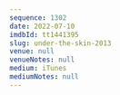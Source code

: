 ```yaml
---
sequence: 1302
date: 2022-07-10
imdbId: tt1441395
slug: under-the-skin-2013
venue: null
venueNotes: null
medium: iTunes
mediumNotes: null
---
```

